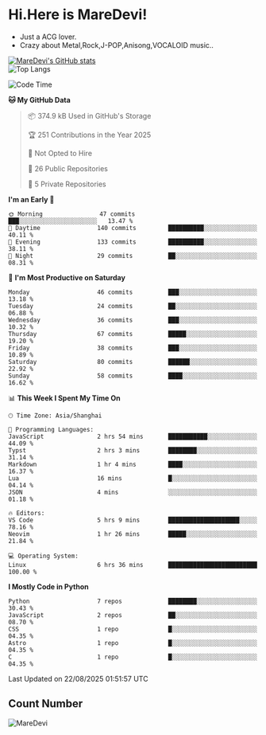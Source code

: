 # Hi.Here is MareDevi!

- Just a ACG lover.
- Crazy about Metal,Rock,J-POP,Anisong,VOCALOID music..

[![MareDevi's GitHub stats](https://github-readme-stats.vercel.app/api?username=MareDevi&show_icons=true&theme=algolia)](https://github.com/anuraghazra/github-readme-stats)  
![Top Langs](https://github-readme-stats.vercel.app/api/top-langs/?username=MareDevi&layout=compact&theme=algolia)

<!--START_SECTION:waka-->
![Code Time](http://img.shields.io/badge/Code%20Time-315%20hrs%2016%20mins-blue)

**🐱 My GitHub Data** 

> 📦 374.9 kB Used in GitHub's Storage 
 > 
> 🏆 251 Contributions in the Year 2025
 > 
> 🚫 Not Opted to Hire
 > 
> 📜 26 Public Repositories 
 > 
> 🔑 5 Private Repositories 
 > 
**I'm an Early 🐤** 

```text
🌞 Morning                47 commits          ███░░░░░░░░░░░░░░░░░░░░░░   13.47 % 
🌆 Daytime                140 commits         ██████████░░░░░░░░░░░░░░░   40.11 % 
🌃 Evening                133 commits         ██████████░░░░░░░░░░░░░░░   38.11 % 
🌙 Night                  29 commits          ██░░░░░░░░░░░░░░░░░░░░░░░   08.31 % 
```
📅 **I'm Most Productive on Saturday** 

```text
Monday                   46 commits          ███░░░░░░░░░░░░░░░░░░░░░░   13.18 % 
Tuesday                  24 commits          ██░░░░░░░░░░░░░░░░░░░░░░░   06.88 % 
Wednesday                36 commits          ███░░░░░░░░░░░░░░░░░░░░░░   10.32 % 
Thursday                 67 commits          █████░░░░░░░░░░░░░░░░░░░░   19.20 % 
Friday                   38 commits          ███░░░░░░░░░░░░░░░░░░░░░░   10.89 % 
Saturday                 80 commits          ██████░░░░░░░░░░░░░░░░░░░   22.92 % 
Sunday                   58 commits          ████░░░░░░░░░░░░░░░░░░░░░   16.62 % 
```


📊 **This Week I Spent My Time On** 

```text
🕑︎ Time Zone: Asia/Shanghai

💬 Programming Languages: 
JavaScript               2 hrs 54 mins       ███████████░░░░░░░░░░░░░░   44.09 % 
Typst                    2 hrs 3 mins        ████████░░░░░░░░░░░░░░░░░   31.14 % 
Markdown                 1 hr 4 mins         ████░░░░░░░░░░░░░░░░░░░░░   16.37 % 
Lua                      16 mins             █░░░░░░░░░░░░░░░░░░░░░░░░   04.14 % 
JSON                     4 mins              ░░░░░░░░░░░░░░░░░░░░░░░░░   01.18 % 

🔥 Editors: 
VS Code                  5 hrs 9 mins        ████████████████████░░░░░   78.16 % 
Neovim                   1 hr 26 mins        █████░░░░░░░░░░░░░░░░░░░░   21.84 % 

💻 Operating System: 
Linux                    6 hrs 36 mins       █████████████████████████   100.00 % 
```

**I Mostly Code in Python** 

```text
Python                   7 repos             ████████░░░░░░░░░░░░░░░░░   30.43 % 
JavaScript               2 repos             ██░░░░░░░░░░░░░░░░░░░░░░░   08.70 % 
CSS                      1 repo              █░░░░░░░░░░░░░░░░░░░░░░░░   04.35 % 
Astro                    1 repo              █░░░░░░░░░░░░░░░░░░░░░░░░   04.35 % 
C                        1 repo              █░░░░░░░░░░░░░░░░░░░░░░░░   04.35 % 
```




 Last Updated on 22/08/2025 01:51:57 UTC
<!--END_SECTION:waka-->

## Count Number
![MareDevi](https://count.getloli.com/get/@maredevi?theme=moebooru-h)  

<!---
MareDevi/MareDevi is a ✨ special ✨ repository because its `README.md` (this file) appears on your GitHub profile.
You can click the Preview link to take a look at your changes.
--->
